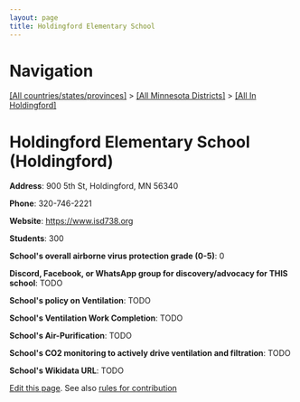 ```yaml
---
layout: page
title: Holdingford Elementary School
---
```

# Navigation

[[All countries/states/provinces]](../../..) > [[All Minnesota Districts]](../..) > [[All In Holdingford]](..)

# Holdingford Elementary School (Holdingford)

**Address**: 900 5th St, Holdingford, MN 56340

**Phone**: 320-746-2221

**Website**: <https://www.isd738.org>

**Students**: 300

**School's overall airborne virus protection grade (0-5)**: 0

**Discord, Facebook, or WhatsApp group for discovery/advocacy for THIS school**: TODO

**School's policy on Ventilation**: TODO

**School's Ventilation Work Completion**: TODO

**School's Air-Purification**: TODO

**School's CO2 monitoring to actively drive ventilation and filtration**: TODO

**School's Wikidata URL**: TODO


[Edit this page](https://github.com/ventilate-schools/MN/edit/main/./Holdingford/Holdingford_Elementary_School.md). See also [rules for contribution](../../../contribution-rules/)